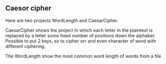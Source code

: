## Caesor cipher


Here are two projects WordLength and CaesarCipher.

CaesarCipher shows the project in which each letter in the plaintext is replaced by a letter some fixed number of positions down the alphabet. Possible to put 2 keys, so to cipher orr and even character of word with different ciphering.

The WordLength show the most common word length of words from a file 
